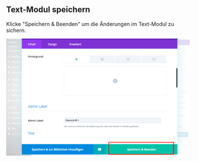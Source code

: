 ## Text-Modul speichern

Klicke "Speichern & Beenden" um die Änderungen im Text-Modul zu sichern.

![image](./assets/save_module.jpg)
